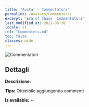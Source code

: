 ```yaml
---
title: "Avatar - Commentatori"
permalink: /Avatars/Commenters/
excerpt: "Era of Chaos  Commentatori"
last_modified_at: 2021-06-30
locale: it
ref: "Commenters.md"
toc: false
classes: wide
---
```

 ![Commentatori](/images/a/avatarFrame_14.png)

## Dettagli

 **Descrizione:**  

 **Tips:** Ottenibile aggiungendo commenti 

 **Is available:**  + 


